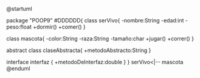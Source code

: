 @startuml

package "POOP9" #DDDDDD{
class serVivo{
    -nombre:String
    -edad:int
    -peso:float
    +dormir()
    +comer()
}

class mascota{
    -color:String
    -raza:String
    -tamaño:char
    +jugar()
    +correr()
}

abstract class claseAbstracta{
    +metodoAbstracto:String
}

interface interfaz { 
    +metodoDeInterfaz:double
}
}
serVivo<|-- mascota
@enduml